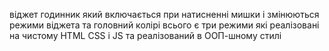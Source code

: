 віджет годинник який включається при натисненні мишки  і змінюються режими віджета та головний колірі
всього є три режими які реалізовані на чистому HTML CSS i JS та реалізований в ООП-шному стилі
